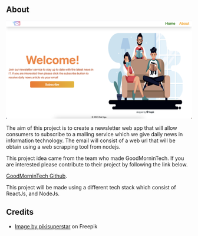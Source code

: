 ## About 

![alt text](frontend/src/assets/newsletter.png)

The aim of this project is to create a newsletter web app that will allow consumers to subscribe to a mailing service which we give daily news in information technology. The email will consist of a web url that will be obtain using a web scrapping tool from nodejs.

This project idea came from the team who made GoodMorninTech. If you are interested please contribute to their project by following the link below.

<a href="https://github.com/GoodMorninTech/GoodMorningTech">GoodMorninTech Github</a>. 

This project will be made using a different tech stack which consist of ReactJs, and NodeJs. 

## Credits

- <a href="https://www.freepik.com/free-vector/different-people-reading-together_5524716.htm#query=reading%20book&position=34&from_view=search&track=sph">Image by pikisuperstar</a> on Freepik
